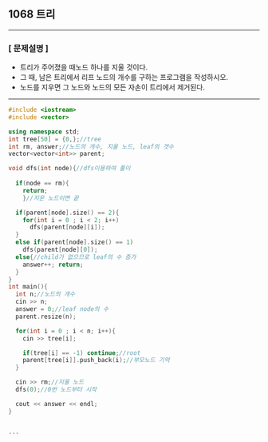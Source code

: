 ## 1068 트리

---
### [ 문제설명 ]

- 트리가 주어졌을 때노드 하나를 지울 것이다. 
- 그 때, 남은 트리에서 리프 노드의 개수를 구하는 프로그램을 작성하시오. 
- 노드를 지우면 그 노드와 노드의 모든 자손이 트리에서 제거된다.


---

```cpp
#include <iostream>
#include <vector>

using namespace std;
int tree[50] = {0,};//tree
int rm, answer;//노드의 개수, 지울 노드, leaf의 갯수
vector<vector<int>> parent;

void dfs(int node){//dfs이용하여 풀이
  
  if(node == rm){ 
    return;
    }//지운 노드이면 끝

  if(parent[node].size() == 2){ 
    for(int i = 0 ; i < 2; i++)
      dfs(parent[node][i]);
  }
  else if(parent[node].size() == 1)
    dfs(parent[node][0]);
  else{//child가 없으므로 leaf의 수 증가
    answer++; return;
  }
}
int main(){
  int n;//노드의 개수
  cin >> n;
  answer = 0;//leaf node의 수
  parent.resize(n);

  for(int i = 0 ; i < n; i++){
    cin >> tree[i];

    if(tree[i] == -1) continue;//root
    parent[tree[i]].push_back(i);//부모노드 기억
  }

  cin >> rm;//지울 노드
  dfs(0);//0번 노드부터 시작

  cout << answer << endl;
}


---

